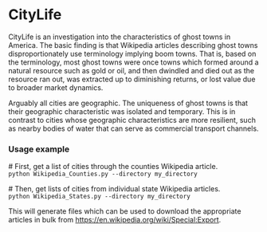 
# CityLife

CityLife is an investigation into the characteristics of ghost towns in America. The basic finding is that Wikipedia articles describing ghost towns disproportionately use terminology implying boom towns. That is, based on the terminology, most ghost towns were once towns which formed around a natural resource such as gold or oil, and then dwindled and died out as the resource ran out, was extracted up to diminishing returns, or lost value due to broader market dynamics.

Arguably all cities are geographic. The uniqueness of ghost towns is that their geographic characteristic was isolated and temporary. This is in contrast to cities whose geographic characteristics are more resilient, such as nearby bodies of water that can serve as commercial transport channels.

### Usage example

\# First, get a list of cities through the counties Wikipedia article.  
`python Wikipedia_Counties.py --directory my_directory`

\# Then, get lists of cities from individual state Wikipedia articles.  
`python Wikipedia_States.py --directory my_directory`

This will generate files which can be used to download the appropriate articles in bulk from https://en.wikipedia.org/wiki/Special:Export.